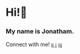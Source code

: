<h1>Hi!👋</h1>
<h3>My name is Jonatham.</h3>

<p>
Connect with me!
<a href=mailto:li.jonathancj@gmail.com target="blank"><img align="center" src=https://cdn.jsdelivr.net/npm/simple-icons@3.0.1/icons/gmail.svg alt="li.jonathancj" height="15" width="15" /></a>
<a href=https://linkedin.com/in/lijonathancj target="blank"><img align="center" src=https://cdn.jsdelivr.net/npm/simple-icons@3.0.1/icons/linkedin.svg alt="lijonathancj" height="15" width="15" /></a>
</p>
